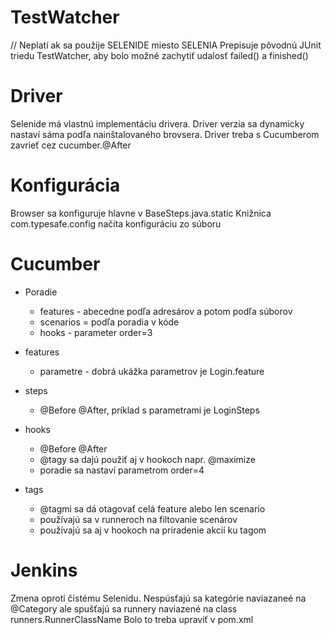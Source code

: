 TestWatcher
====================
// Neplatí ak sa použije SELENIDE miesto SELENIA
Prepisuje pôvodnú JUnit triedu TestWatcher, aby bolo možné
zachytiť udalosť failed() a finished()


Driver
====================
Selenide má vlastnú implementáciu drivera. 
Driver verzia sa dynamicky nastaví sáma podľa nainštalovaného brovsera.
Driver treba s Cucumberom zavrieť cez cucumber.@After


Konfigurácia
====================
Browser sa konfiguruje hlavne v BaseSteps.java.static
Knižnica com.typesafe.config načíta konfiguráciu zo súboru


Cucumber
====================
- Poradie
  - features - abecedne podľa adresárov a potom podľa súborov
  - scenarios = podľa poradia v kóde  
  - hooks - parameter order=3
  
- features
    - parametre - dobrá ukážka parametrov je Login.feature
- steps 
    - @Before @After, príklad s parametrami je LoginSteps 
- hooks 
    - @Before @After
    - @tagy sa dajú použiť aj v hookoch napr. @maximize
    - poradie sa nastaví parametrom order=4
- tags
    - @tagmi sa dá otagovať celá feature alebo len scenario
    - používajú sa v runneroch na filtovanie scenárov
    - používajú sa aj v hookoch na priradenie akcií ku tagom


Jenkins
====================
Zmena oproti čistému Selenidu. 
Nespúsťajú sa kategórie naviazaneé na @Category ale
spušťajú sa runnery naviazené na class runners.RunnerClassName
Bolo to treba upraviť v pom.xml